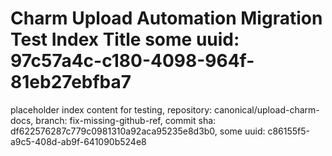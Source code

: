 # Charm Upload Automation Migration Test Index Title some uuid: 97c57a4c-c180-4098-964f-81eb27ebfba7
 placeholder index content for testing,  repository: canonical/upload-charm-docs,  branch: fix-missing-github-ref,  commit sha: df622576287c779c0981310a92aca95235e8d3b0,  some uuid: c86155f5-a9c5-408d-ab9f-641090b524e8
